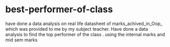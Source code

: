 # best-performer-of-class
have done  a data analysis on real life datasheet  of marks_achived_in_Oop_ which was provided to me by my subject teacher.
Have done a data analysis to find the top performer of the class . using the internal marks and mid sem marks
